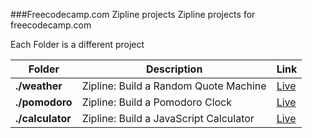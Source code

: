 ###Freecodecamp.com Zipline projects
Zipline projects for freecodecamp.com

Each Folder is a different project

| Folder | Description | Link |
|--------|-------------|------|
| **./weather** | Zipline: Build a Random Quote Machine | [Live][1] |
| **./pomodoro** | Zipline: Build a Pomodoro Clock | [Live][2] |
| **./calculator** | Zipline: Build a JavaScript Calculator | [Live][3] |


[1]: http://codepen.io/sesshoumaru404/full/BoQepK/ "Codepen Weather"
[2]: http://codepen.io/sesshoumaru404/full/EVvgXJ/ "Codepen Pomodoro"
[3]: http://codepen.io/sesshoumaru404/full/Xmzjyx/ "Codepen Calculator"
